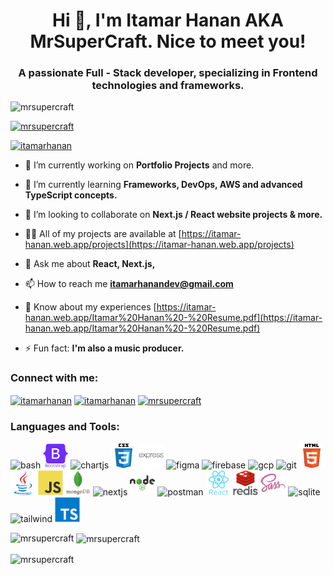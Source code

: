 <h1 align="center">Hi 👋, I'm Itamar Hanan AKA MrSuperCraft. Nice to meet you!</h1>
<h3 align="center">A passionate Full - Stack developer, specializing in Frontend technologies and frameworks.</h3>

<p align="left"> <img src="https://komarev.com/ghpvc/?username=mrsupercraft&label=Profile%20views&color=0e75b6&style=flat" alt="mrsupercraft" /> </p>

<p align="left"> <a href="https://github.com/ryo-ma/github-profile-trophy"><img src="https://github-profile-trophy.vercel.app/?username=mrsupercraft" alt="mrsupercraft" /></a> </p>

<p align="left"> <a href="https://twitter.com/itamarhanan" target="blank"><img src="https://img.shields.io/twitter/follow/itamarhanan?logo=twitter&style=for-the-badge" alt="itamarhanan" /></a> </p>

- 🔭 I’m currently working on **Portfolio Projects** and more.
 
- 🌱 I’m currently learning **Frameworks, DevOps, AWS and advanced TypeScript concepts.**

- 🤝 I’m looking to collaborate on **Next.js / React website projects & more.**

- 👨‍💻 All of my projects are available at [https://itamar-hanan.web.app/projects](https://itamar-hanan.web.app/projects)

- 💬 Ask me about **React, Next.js,**

- 📫 How to reach me **itamarhanandev@gmail.com**

- 📄 Know about my experiences [https://itamar-hanan.web.app/Itamar%20Hanan%20-%20Resume.pdf](https://itamar-hanan.web.app/Itamar%20Hanan%20-%20Resume.pdf)

- ⚡ Fun fact: **I'm also a music producer.**

<h3 align="left">Connect with me:</h3>
<p align="left">
<a href="https://twitter.com/itamarhanan" target="blank"><img align="center" src="https://raw.githubusercontent.com/rahuldkjain/github-profile-readme-generator/master/src/images/icons/Social/twitter.svg" alt="itamarhanan" height="30" width="40" /></a>
<a href="https://linkedin.com/in/itamarhanan" target="blank"><img align="center" src="https://raw.githubusercontent.com/rahuldkjain/github-profile-readme-generator/master/src/images/icons/Social/linked-in-alt.svg" alt="itamarhanan" height="30" width="40" /></a>
<a href="https://instagram.com/mrsupercraft" target="blank"><img align="center" src="https://raw.githubusercontent.com/rahuldkjain/github-profile-readme-generator/master/src/images/icons/Social/instagram.svg" alt="mrsupercraft" height="30" width="40" /></a>
</p>

<h3 align="left">Languages and Tools:</h3>
<p align="left">
    <a href="https://www.gnu.org/software/bash/" target="_blank" rel="noreferrer" style="text-decoration: none; color: inherit;">
        <img src="https://www.vectorlogo.zone/logos/gnu_bash/gnu_bash-icon.svg" alt="bash" width="40" height="40"/>
    </a>
    <a href="https://getbootstrap.com" target="_blank" rel="noreferrer" style="text-decoration: none; color: inherit;">
        <img src="https://raw.githubusercontent.com/devicons/devicon/master/icons/bootstrap/bootstrap-plain-wordmark.svg" alt="bootstrap" width="40" height="40"/>
    </a>
    <a href="https://www.chartjs.org" target="_blank" rel="noreferrer" style="text-decoration: none; color: inherit;">
        <img src="https://www.chartjs.org/media/logo-title.svg" alt="chartjs" width="40" height="40"/>
    </a>
    <a href="https://www.w3schools.com/css/" target="_blank" rel="noreferrer" style="text-decoration: none; color: inherit;">
        <img src="https://raw.githubusercontent.com/devicons/devicon/master/icons/css3/css3-original-wordmark.svg" alt="css3" width="40" height="40"/>
    </a>
    <a href="https://expressjs.com" target="_blank" rel="noreferrer" style="text-decoration: none; color: inherit;">
        <img src="https://raw.githubusercontent.com/devicons/devicon/master/icons/express/express-original-wordmark.svg" alt="express" width="40" height="40"/>
    </a>
    <a href="https://www.figma.com/" target="_blank" rel="noreferrer" style="text-decoration: none; color: inherit;">
        <img src="https://www.vectorlogo.zone/logos/figma/figma-icon.svg" alt="figma" width="40" height="40"/>
    </a>
    <a href="https://firebase.google.com/" target="_blank" rel="noreferrer" style="text-decoration: none; color: inherit;">
        <img src="https://www.vectorlogo.zone/logos/firebase/firebase-icon.svg" alt="firebase" width="40" height="40"/>
    </a>
    <a href="https://cloud.google.com" target="_blank" rel="noreferrer" style="text-decoration: none; color: inherit;">
        <img src="https://www.vectorlogo.zone/logos/google_cloud/google_cloud-icon.svg" alt="gcp" width="40" height="40"/>
    </a>
    <a href="https://git-scm.com/" target="_blank" rel="noreferrer" style="text-decoration: none; color: inherit;">
        <img src="https://www.vectorlogo.zone/logos/git-scm/git-scm-icon.svg" alt="git" width="40" height="40"/>
    </a>
    <a href="https://www.w3.org/html/" target="_blank" rel="noreferrer" style="text-decoration: none; color: inherit;">
        <img src="https://raw.githubusercontent.com/devicons/devicon/master/icons/html5/html5-original-wordmark.svg" alt="html5" width="40" height="40"/>
    </a>
    <a href="https://www.java.com" target="_blank" rel="noreferrer" style="text-decoration: none; color: inherit;">
        <img src="https://raw.githubusercontent.com/devicons/devicon/master/icons/java/java-original.svg" alt="java" width="40" height="40"/>
    </a>
    <a href="https://developer.mozilla.org/en-US/docs/Web/JavaScript" target="_blank" rel="noreferrer" style="text-decoration: none; color: inherit;">
        <img src="https://raw.githubusercontent.com/devicons/devicon/master/icons/javascript/javascript-original.svg" alt="javascript" width="40" height="40"/>
    </a>
    <a href="https://www.mongodb.com/" target="_blank" rel="noreferrer" style="text-decoration: none; color: inherit;">
        <img src="https://raw.githubusercontent.com/devicons/devicon/master/icons/mongodb/mongodb-original-wordmark.svg" alt="mongodb" width="40" height="40"/>
    </a>
    <a href="https://nextjs.org/" target="_blank" rel="noreferrer" style="text-decoration: none; color: inherit;">
        <img src="https://cdn.worldvectorlogo.com/logos/nextjs-2.svg" alt="nextjs" width="40" height="40"/>
    </a>
    <a href="https://nodejs.org" target="_blank" rel="noreferrer" style="text-decoration: none; color: inherit;">
        <img src="https://raw.githubusercontent.com/devicons/devicon/master/icons/nodejs/nodejs-original-wordmark.svg" alt="nodejs" width="40" height="40"/>
    </a>
    <a href="https://postman.com" target="_blank" rel="noreferrer" style="text-decoration: none; color: inherit;">
        <img src="https://www.vectorlogo.zone/logos/getpostman/getpostman-icon.svg" alt="postman" width="40" height="40"/>
    </a>
    <a href="https://reactjs.org/" target="_blank" rel="noreferrer" style="text-decoration: none; color: inherit;">
        <img src="https://raw.githubusercontent.com/devicons/devicon/master/icons/react/react-original-wordmark.svg" alt="react" width="40" height="40"/>
    </a>
    <a href="https://redis.io" target="_blank" rel="noreferrer" style="text-decoration: none; color: inherit;">
        <img src="https://raw.githubusercontent.com/devicons/devicon/master/icons/redis/redis-original-wordmark.svg" alt="redis" width="40" height="40"/>
    </a>
    <a href="https://sass-lang.com" target="_blank" rel="noreferrer" style="text-decoration: none; color: inherit;">
        <img src="https://raw.githubusercontent.com/devicons/devicon/master/icons/sass/sass-original.svg" alt="sass" width="40" height="40"/>
    </a>
    <a href="https://www.sqlite.org/" target="_blank" rel="noreferrer" style="text-decoration: none; color: inherit;">
        <img src="https://www.vectorlogo.zone/logos/sqlite/sqlite-icon.svg" alt="sqlite" width="40" height="40"/>
    </a>
    <a href="https://tailwindcss.com/" target="_blank" rel="noreferrer" style="text-decoration: none; color: inherit;">
        <img src="https://www.vectorlogo.zone/logos/tailwindcss/tailwindcss-icon.svg" alt="tailwind" width="40" height="40"/>
    </a>
    <a href="https://www.typescriptlang.org/" target="_blank" rel="noreferrer" style="text-decoration: none; color: inherit;">
        <img src="https://raw.githubusercontent.com/devicons/devicon/master/icons/typescript/typescript-original.svg" alt="typescript" width="40" height="40"/>
    </a>
</p>

<p><img align="left" src="https://github-readme-stats.vercel.app/api/top-langs?username=mrsupercraft&show_icons=true&theme=dark&locale=en&layout=compact" alt="mrsupercraft" /></p>

<p>&nbsp;<img align="center" src="https://github-readme-stats.vercel.app/api?username=mrsupercraft&show_icons=true&theme=dark&locale=en" alt="mrsupercraft" /></p>

<p><img align="center" src="https://github-readme-streak-stats.herokuapp.com/?user=mrsupercraft&theme=dark" alt="mrsupercraft" /></p>
